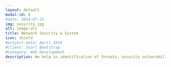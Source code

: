 ```yaml
---
layout: default
modal-id: 6
#date: 2014-07-15
img: security.jpg
alt: image-alt
title: Network Security & System
icon: shield
#project-date: April 2014
#client: Start Bootstrap
#category: Web Development
description: We help in identification of threats, security vulnerabilities and protect your infrastructure.
---
```

